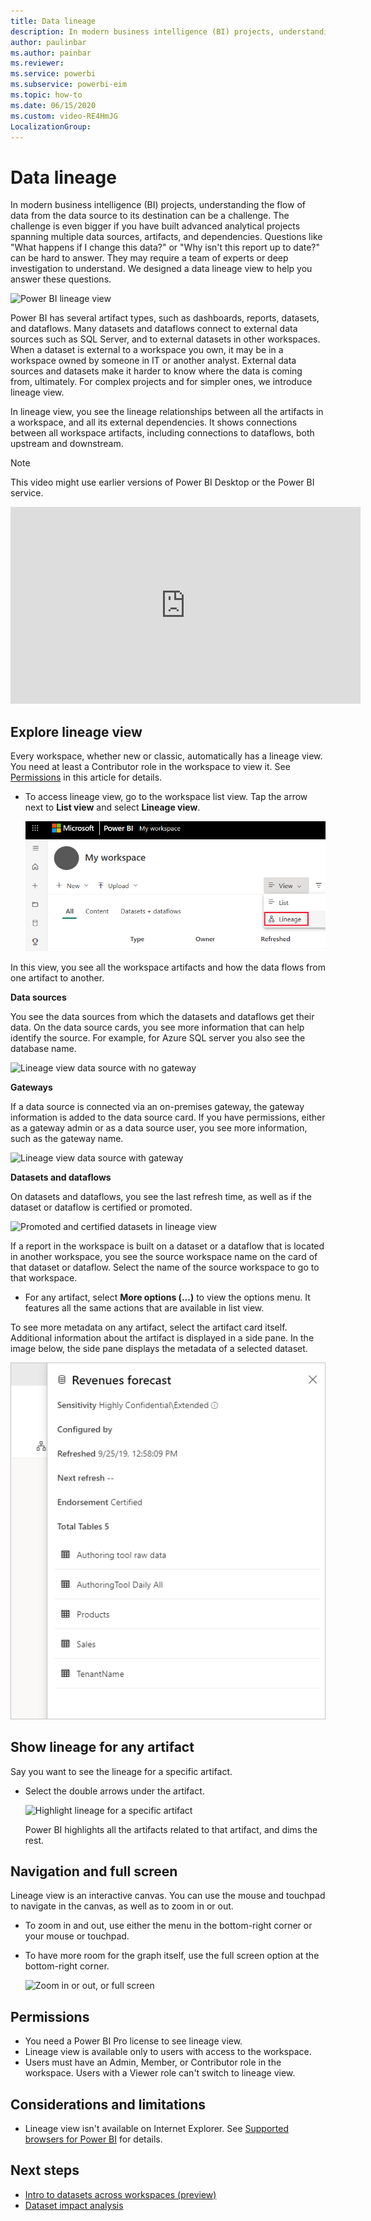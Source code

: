 ```yaml
---
title: Data lineage
description: In modern business intelligence (BI) projects, understanding the flow of data from the data source to its destination is a key challenge for many customers.
author: paulinbar
ms.author: painbar
ms.reviewer: 
ms.service: powerbi
ms.subservice: powerbi-eim
ms.topic: how-to
ms.date: 06/15/2020
ms.custom: video-RE4HmJG
LocalizationGroup: 
---
```

# Data lineage
In modern business intelligence (BI) projects, understanding the flow of data from the data source to its destination can be a challenge. The challenge is even bigger if you have built advanced analytical projects spanning multiple data sources, artifacts, and dependencies. Questions like "What happens if I change this data?" or "Why isn't this report up to date?" can be hard to answer. They may require a team of experts or deep investigation to understand. We designed a data lineage view to help you answer these questions.

![Power BI lineage view](media/service-data-lineage/service-data-lineage-view.png)
 
Power BI has several artifact types, such as dashboards, reports, datasets, and dataflows. Many datasets and dataflows connect to external data sources such as SQL Server, and to external datasets in other workspaces. When a dataset is external to a workspace you own, it may be in a workspace owned by someone in IT or another analyst. External data sources and datasets make it harder to know where the data is coming from, ultimately. For complex projects and for simpler ones, we introduce lineage view.

In lineage view, you see the lineage relationships between all the artifacts in a workspace, and all its external dependencies. It shows connections between all workspace artifacts, including connections to dataflows, both upstream and downstream.    

> [!NOTE]  
> This video might use earlier versions of Power BI Desktop or the Power BI service.

<iframe width="560" height="315" src="https://www.microsoft.com/videoplayer/embed/RE4HmJG" frameborder="0" allowfullscreen></iframe>

## Explore lineage view

Every workspace, whether new or classic, automatically has a lineage view. You need at least a Contributor role in the workspace to view it. See [Permissions](#permissions) in this article for details.

* To access lineage view, go to the workspace list view. Tap the arrow next to **List view** and select **Lineage view**.

   ![Switch to lineage view](media/service-data-lineage/service-data-lineage-view-select.png)

In this view, you see all the workspace artifacts and how the data flows from one artifact to another.

**Data sources**

You see the data sources from which the datasets and dataflows get their data. On the data source cards, you see more information that can help identify the source. For example, for Azure SQL server you also see the database name.

![Lineage view data source with no gateway](media/service-data-lineage/service-data-lineage-data-source-card.png)
 
**Gateways**

If a data source is connected via an on-premises gateway, the gateway information is added to the data source card. If you have permissions, either as a gateway admin or as a data source user, you see more information, such as the gateway name.

![Lineage view data source with gateway](media/service-data-lineage/service-data-lineage-data-gateway-card.png)

**Datasets and dataflows**
 
On datasets and dataflows, you see the last refresh time, as well as if the dataset or dataflow is certified or promoted.

![Promoted and certified datasets in lineage view](media/service-data-lineage/service-data-lineage-promoted-certified.png)
 
If a report in the workspace is built on a dataset or a dataflow that is located in another workspace, you see the source workspace name on the card of that dataset or dataflow. Select the name of the source workspace to go to that workspace.

* For any artifact, select **More options (...)** to view the options menu. It features all the same actions that are available in list view.

To see more metadata on any artifact, select the artifact card itself. Additional information about the artifact is displayed in a side pane. In the image below, the side pane displays the metadata of a selected dataset.

![Side pane with more information](media/service-data-lineage/service-data-lineage-side-pane.png)
 
## Show lineage for any artifact 

Say you want to see the lineage for a specific artifact.

* Select the double arrows under the artifact.

   ![Highlight lineage for a specific artifact](media/service-data-lineage/service-data-lineage-specific-artifact.png)

   Power BI highlights all the artifacts related to that artifact, and dims the rest. 

## Navigation and full screen 

Lineage view is an interactive canvas. You can use the mouse and touchpad to navigate in the canvas, as well as to zoom in or out.

* To zoom in and out, use either the menu in the bottom-right corner or your mouse or touchpad.
* To have more room for the graph itself, use the full screen option at the bottom-right corner. 

    ![Zoom in or out, or full screen](media/service-data-lineage/service-data-lineage-zoom.png)

## Permissions

* You need a Power BI Pro license to see lineage view.
* Lineage view is available only to users with access to the workspace.
* Users must have an Admin, Member, or Contributor role in the workspace. Users with a Viewer role can't switch to lineage view.


## Considerations and limitations

- Lineage view isn't available on Internet Explorer. See [Supported browsers for Power BI](../fundamentals/power-bi-browsers.md) for details.

## Next steps

* [Intro to datasets across workspaces (preview)](../connect-data/service-datasets-across-workspaces.md)
* [Dataset impact analysis](service-dataset-impact-analysis.md)
